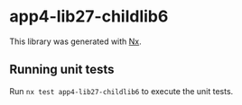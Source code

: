 # app4-lib27-childlib6

This library was generated with [Nx](https://nx.dev).

## Running unit tests

Run `nx test app4-lib27-childlib6` to execute the unit tests.
